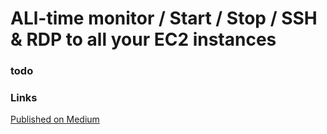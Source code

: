 # ALl-time monitor / Start / Stop / SSH & RDP to all your EC2 instances

### todo


### Links

[Published on Medium](https://medium.com/@thierryturpin/all-time-monitor-start-stop-ssh-rdp-to-all-your-ec2-instances-377c5169482d)